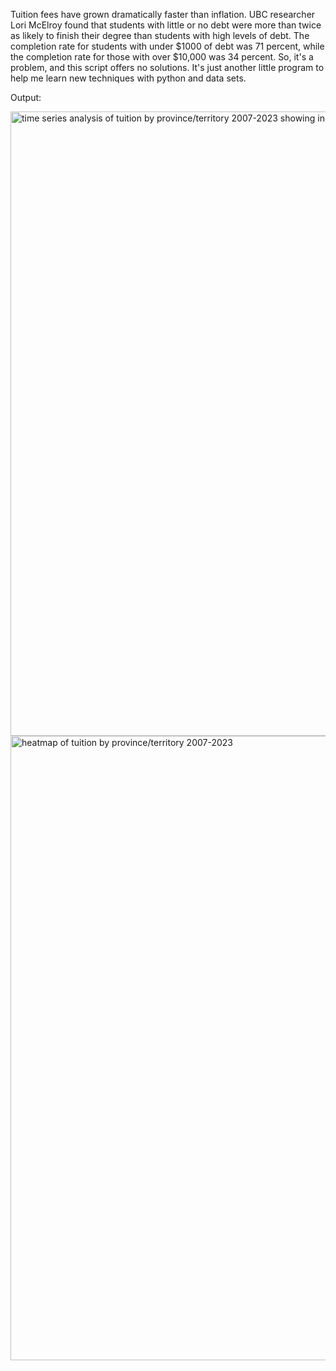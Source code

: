 Tuition fees have grown dramatically faster than inflation. UBC researcher Lori McElroy found that students with little or no debt were more than twice as likely to finish their degree than students with high levels of debt. The completion rate for students with under $1000 of debt was 71 percent, while the completion rate for those with over $10,000 was 34 percent. So, it's a problem, and this script offers no solutions. It's just another little program to help me learn new techniques with python and data sets.

Output:

<img width="999" alt="time series analysis of tuition by province/territory 2007-2023 showing increasing trends across the board" src="https://github.com/blakefrederick/tuition/assets/4672139/81e6c808-0ca9-4f71-86dc-688fc9c3975b">

<img width="999" alt="heatmap of tuition by province/territory 2007-2023" src="https://github.com/blakefrederick/tuition/assets/4672139/41da553c-11fa-4ef7-b2c9-6b3cd03bf96f">
